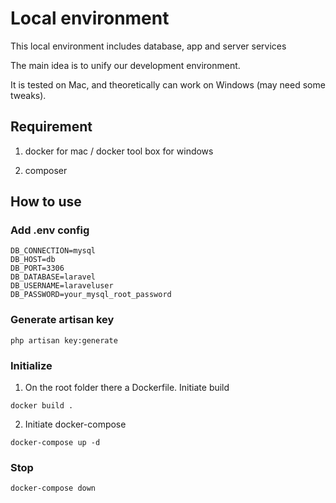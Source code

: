 # Local environment
This local environment includes database, app and server services

The main idea is to unify our development environment.

It is tested on Mac, and theoretically can work on Windows (may need some tweaks).


## Requirement
1. docker for mac / docker tool box for windows

2. composer

## How to use

### Add .env config 

```
DB_CONNECTION=mysql
DB_HOST=db
DB_PORT=3306
DB_DATABASE=laravel
DB_USERNAME=laraveluser
DB_PASSWORD=your_mysql_root_password
```

### Generate artisan key

`php artisan key:generate`

### Initialize

1. On the root folder there a Dockerfile. Initiate build 

`docker build .`

2. Initiate docker-compose

`docker-compose up -d`

### Stop

`docker-compose down`
